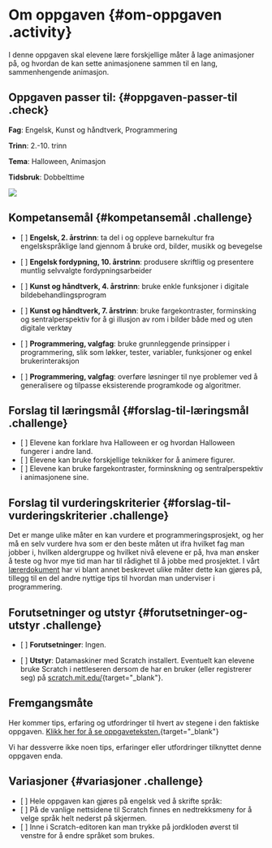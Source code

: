 # Om oppgaven {#om-oppgaven .activity}

I denne oppgaven skal elevene lære forskjellige måter å lage animasjoner
på, og hvordan de kan sette animasjonene sammen til en lang,
sammenhengende animasjon.

## Oppgaven passer til: {#oppgaven-passer-til .check}

**Fag**: Engelsk, Kunst og håndtverk, Programmering

**Trinn**: 2.-10. trinn

**Tema**: Halloween, Animasjon

**Tidsbruk**: Dobbelttime

![](halloweenimasjon.jpg)

## Kompetansemål {#kompetansemål .challenge}

-   \[ \] **Engelsk, 2. årstrinn**: ta del i og oppleve barnekultur fra
    engelskspråklige land gjennom å bruke ord, bilder, musikk og
    bevegelse

-   \[ \] **Engelsk fordypning, 10. årstrinn**: produsere skriftlig og
    presentere muntlig selvvalgte fordypningsarbeider

-   \[ \] **Kunst og håndtverk, 4. årstrinn**: bruke enkle funksjoner i
    digitale bildebehandlingsprogram

-   \[ \] **Kunst og håndtverk, 7. årstrinn**: bruke fargekontraster,
    forminsking og sentralperspektiv for å gi illusjon av rom i bilder
    både med og uten digitale verktøy

-   \[ \] **Programmering, valgfag**: bruke grunnleggende prinsipper i
    programmering, slik som løkker, tester, variabler, funksjoner og
    enkel brukerinteraksjon

-   \[ \] **Programmering, valgfag**: overføre løsninger til nye
    problemer ved å generalisere og tilpasse eksisterende programkode og
    algoritmer.

## Forslag til læringsmål {#forslag-til-læringsmål .challenge}

-   \[ \] Elevene kan forklare hva Halloween er og hvordan Halloween
    fungerer i andre land.
-   \[ \] Elevene kan bruke forskjellige teknikker for å animere
    figurer.
-   \[ \] Elevene kan bruke fargekontraster, forminskning og
    sentralperspektiv i animasjonene sine.

## Forslag til vurderingskriterier {#forslag-til-vurderingskriterier .challenge}

Det er mange ulike måter en kan vurdere et programmeringsprosjekt, og
her må en selv vurdere hva som er den beste måten ut ifra hvilket fag
man jobber i, hvilken aldergruppe og hvilket nivå elevene er på, hva man
ønsker å teste og hvor mye tid man har til rådighet til å jobbe med
prosjektet. I vårt
[lærerdokument](../../pages/hvordan_bruke_lærerveiledning.html) har vi
blant annet beskrevet ulike måter dette kan gjøres på, tillegg til en
del andre nyttige tips til hvordan man underviser i programmering.

## Forutsetninger og utstyr {#forutsetninger-og-utstyr .challenge}

-   \[ \] **Forutsetninger**: Ingen.

-   \[ \] **Utstyr**: Datamaskiner med Scratch installert. Eventuelt kan
    elevene bruke Scratch i nettleseren dersom de har en bruker (eller
    registrerer seg) på
    [scratch.mit.edu/](http://scratch.mit.edu/){target="_blank"}.

## Fremgangsmåte

Her kommer tips, erfaring og utfordringer til hvert av stegene i den
faktiske oppgaven. [Klikk her for å se
oppgaveteksten.](../halloweenimasjon/halloweenimasjon.html){target="_blank"}

Vi har dessverre ikke noen tips, erfaringer eller utfordringer
tilknyttet denne oppgaven enda.

## Variasjoner {#variasjoner .challenge}

-   \[ \] Hele oppgaven kan gjøres på engelsk ved å skrifte språk:
-   \[ \] På de vanlige nettsidene til Scratch finnes en nedtrekksmeny
    for å velge språk helt nederst på skjermen.
-   \[ \] Inne i Scratch-editoren kan man trykke på jordkloden øverst
    til venstre for å endre språket som brukes.

